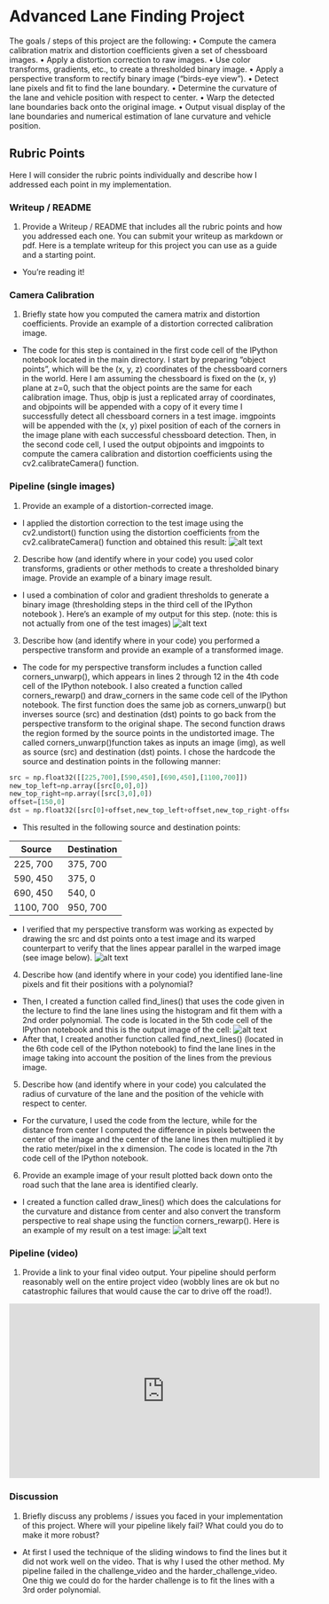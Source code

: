 # Advanced Lane Finding Project

The goals / steps of this project are the following:
    • Compute the camera calibration matrix and distortion coefficients given a set of chessboard images.
    • Apply a distortion correction to raw images.
    • Use color transforms, gradients, etc., to create a thresholded binary image.
    • Apply a perspective transform to rectify binary image (“birds-eye view”).
    • Detect lane pixels and fit to find the lane boundary.
    • Determine the curvature of the lane and vehicle position with respect to center.
    • Warp the detected lane boundaries back onto the original image.
    • Output visual display of the lane boundaries and numerical estimation of lane curvature and vehicle position.

[//]: # (Image References)

[image1]: ./report_images/image_1.png
[image2]: ./report_images/image_2.png
[image3]: ./report_images/image_3.png 
[image4]: ./report_images/image_4.png 
[image5]: ./report_images/image_5.png  


## Rubric Points
Here I will consider the rubric points individually and describe how I addressed each point in my implementation.

### Writeup / README
1. Provide a Writeup / README that includes all the rubric points and how you addressed each one. You can submit your writeup as markdown or pdf. Here is a template writeup for this project you can use as a guide and a starting point.
- You’re reading it!

### Camera Calibration
1. Briefly state how you computed the camera matrix and distortion coefficients. Provide an example of a distortion corrected calibration image.
- The code for this step is contained in the first code cell of the IPython notebook located in the main directory.
I start by preparing “object points”, which will be the (x, y, z) coordinates of the chessboard corners in the world. Here I am assuming the chessboard is fixed on the (x, y) plane at z=0, such that the object points are the same for each calibration image. Thus, objp is just a replicated array of coordinates, and objpoints will be appended with a copy of it every time I successfully detect all chessboard corners in a test image. imgpoints will be appended with the (x, y) pixel position of each of the corners in the image plane with each successful chessboard detection.
Then, in the second code cell, I used the output objpoints and imgpoints to compute the camera calibration and distortion coefficients using the cv2.calibrateCamera() function. 

### Pipeline (single images)
1. Provide an example of a distortion-corrected image.
- I applied the distortion correction to the test image using the cv2.undistort() function using the distortion coefficients from the cv2.calibrateCamera() function and obtained this result:
![alt text][image1]

2. Describe how (and identify where in your code) you used color transforms, gradients or other methods to create a thresholded binary image. Provide an example of a binary image result.
- I used a combination of color and gradient thresholds to generate a binary image (thresholding steps in the third cell of the IPython notebook ). Here’s an example of my output for this step. (note: this is not actually from one of the test images)
 ![alt text][image2]

3. Describe how (and identify where in your code) you performed a perspective transform and provide an example of a transformed image.
- The code for my perspective transform includes a function called corners_unwarp(), which appears in lines 2 through 12 in the 4th code cell of the IPython notebook. 
I also created a function called corners_rewarp() and draw_corners in the same code cell of the IPython notebook. 
The first function does the same job as corners_unwarp() but inverses source (src) and destination (dst) points to go back from the perspective transform to the original shape.
The second function draws the region formed by the source points in the undistorted image.
The called corners_unwarp()function takes as inputs an image (img), as well as source (src) and destination (dst) points. I chose the hardcode the source and destination points in the following manner:
```python
src = np.float32([[225,700],[590,450],[690,450],[1100,700]])
new_top_left=np.array([src[0,0],0])
new_top_right=np.array([src[3,0],0])
offset=[150,0]
dst = np.float32([src[0]+offset,new_top_left+offset,new_top_right-offset ,src[3]-offset
```
- This resulted in the following source and destination points:

|   Source   | Destination|
| ---------- | ---------- |
|  225, 700  |  375, 700  |
|  590, 450  |  375, 0    |
|  690, 450  |  540, 0    |
| 1100, 700  |  950, 700  |

- I verified that my perspective transform was working as expected by drawing the src and dst points onto a test image and its warped counterpart to verify that the lines appear parallel in the warped image (see image below).
![alt text][image3]

4. Describe how (and identify where in your code) you identified lane-line pixels and fit their positions with a polynomial?
- Then, I created a function called find_lines() that uses the code given in the lecture to find the lane lines using the histogram and fit them with a 2nd order polynomial. The code is located in the 5th code cell of the IPython notebook and this is the output image of the cell:
 ![alt text][image4]
- After that, I created another function called find_next_lines() (located in the 6th code cell of the IPython notebook) to find the lane lines in the image taking into account the position of the lines from the previous image. 

5. Describe how (and identify where in your code) you calculated the radius of curvature of the lane and the position of the vehicle with respect to center.
- For the curvature, I used the code from the lecture, while for the distance from center I computed the difference in pixels between the center of the image and the center of the lane lines then multiplied it by the ratio meter/pixel in the x dimension. The code is located in the 7th code cell of the IPython notebook.

6. Provide an example image of your result plotted back down onto the road such that the lane area is identified clearly.
- I created a function called draw_lines() which does the calculations for the curvature and distance from center and also convert the transform perspective to real shape using the function corners_rewarp(). Here is an example of my result on a test image:
 ![alt text][image5]

### Pipeline (video)
1. Provide a link to your final video output. Your pipeline should perform reasonably well on the entire project video (wobbly lines are ok but no catastrophic failures that would cause the car to drive off the road!).
<iframe width="560" height="315" src="https://www.youtube.com/embed/fyuWsxlS6zc" frameborder="0" allow="accelerometer; autoplay; encrypted-media; gyroscope; picture-in-picture" allowfullscreen></iframe>

### Discussion
1. Briefly discuss any problems / issues you faced in your implementation of this project. Where will your pipeline likely fail? What could you do to make it more robust?
- At first I used the technique of the sliding windows to find the lines but it did not work well on the video. That is why I used the other method.
My pipeline failed in the challenge_video and the harder_challenge_video. One thig we could do for the harder challenge is to fit the lines with a 3rd order polynomial.

